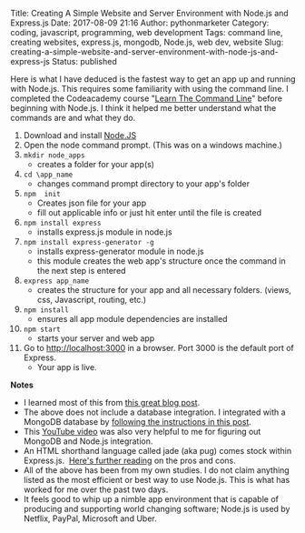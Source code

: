 Title: Creating A Simple Website and Server Environment with Node.js and Express.js
Date: 2017-08-09 21:16
Author: pythonmarketer
Category: coding, javascript, programming, web development
Tags: command line, creating websites, express.js, mongodb, Node.js, web dev, website
Slug: creating-a-simple-website-and-server-environment-with-node-js-and-express-js
Status: published

Here is what I have deduced is the fastest way to get an app up and running with Node.js. This requires some familiarity with using the command line. I completed the Codeacademy course "[Learn The Command Line](https://www.codecademy.com/learn/learn-the-command-line)" before beginning with Node.js. I think it helped me better understand what the commands are and what they do.

1.  Download and install [Node.JS](https://nodejs.org/en/)
2.  Open the node command prompt. (This was on a windows machine.)
3.  `mkdir node_apps`
    -   creates a folder for your app(s)
4.  `cd \app_name`
    -   changes command prompt directory to your app's folder
5.  `npm  init`
    -   Creates json file for your app
    -   fill out applicable info or just hit enter until the file is created
6.  `npm install express`
    -   installs express.js module in node.js
7.  `npm install express-generator -g`
    -   installs express-generator module in node.js
    -   this module creates the web app's structure once the command in the next step is entered
8.  `express app_name`
    -   creates the structure for your app and all necessary folders. (views, css, Javascript, routing, etc.)
9.  `npm install`
    -   ensures all app module dependencies are installed
10. `npm start`
    -   starts your server and web app
11. Go to <http://localhost:3000> in a browser. Port 3000 is the default port of Express.
    -   Your app is live.

**Notes**

-   I learned most of this from [this great blog post](https://codeforgeek.com/2014/10/express-complete-tutorial-part-1/).
-   The above does not include a database integration. I integrated with a MongoDB database by [following the instructions in this post](https://closebrace.com/tutorials/2017-03-02/the-dead-simple-step-by-step-guide-for-front-end-developers-to-getting-up-and-running-with-nodejs-express-and-mongodb).
-   This [YouTube video](https://www.youtube.com/watch?v=1uFY60CESlM) was also very helpful to me for figuring out MongoDB and Node.js integration.
-   An HTML shorthand language called jade (aka pug) comes stock within Express.js.  [Here's further reading](https://webapplog.com/jade/) on the pros and cons.
-   All of the above has been from my own studies. I do not claim anything listed as the most efficient or best way to use Node.js. This is what has worked for me over the past two days.
-   It feels good to whip up a nimble app environment that is capable of producing and supporting world changing software; Node.js is used by Netflix, PayPal, Microsoft and Uber.

 
